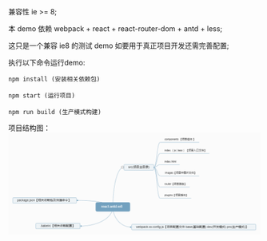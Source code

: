 
兼容性 ie >= 8;

本 demo 依赖 webpack + react + react-router-dom + antd + less;

这只是一个兼容 ie8 的测试 demo 如要用于真正项目开发还需完善配置;

执行以下命令运行demo:

	npm install (安装相关依赖包)

	npm start (运行项目)

	npm run build (生产模式构建)

项目结构图：
　　　
　　　![](./src/images/react-antd-ie8.png)
	
	
	
	